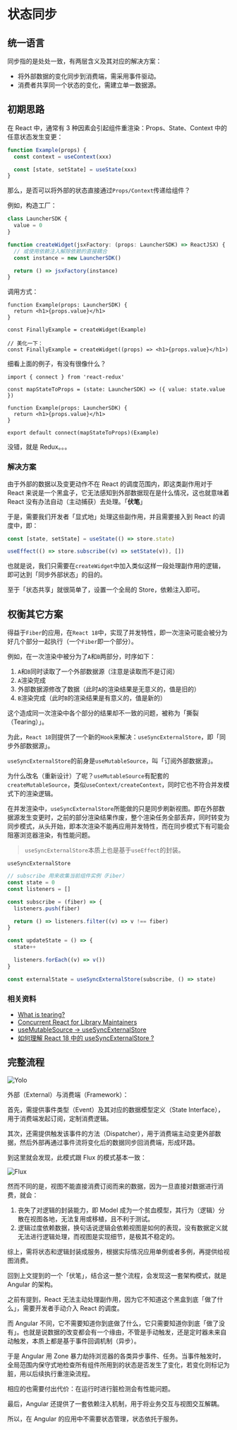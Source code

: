 # 状态同步

## 统一语言

同步指的是处处一致，有两层含义及其对应的解决方案：

- 将外部数据的变化同步到消费端，需采用事件驱动。
- 消费者共享同一个状态的变化，需建立单一数据源。

## 初期思路

在 React 中，通常有 3 种因素会引起组件重渲染：Props、State、Context 中的任意状态发生变更：

```ts
function Example(props) {
  const context = useContext(xxx)

  const [state, setState] = useState(xxx)
}
```

那么，是否可以将外部的状态直接通过`Props/Context`传递给组件？

例如，构造工厂：

```ts
class LauncherSDK {
  value = 0
}

function createWidget(jsxFactory: (props: LauncherSDK) => ReactJSX) {
  // 或使用依赖注入解除依赖的直接耦合
  const instance = new LauncherSDK()

  return () => jsxFactory(instance)
}
```

调用方式：

```tsx
function Example(props: LauncherSDK) {
  return <h1>{props.value}</h1>
}

const FinallyExample = createWidget(Example)

// 美化一下：
const FinallyExample = createWidget((props) => <h1>{props.value}</h1>)
```

细看上面的例子，有没有很像什么？

```tsx
import { connect } from 'react-redux'

const mapStateToProps = (state: LauncherSDK) => ({ value: state.value })

function Example(props: LauncherSDK) {
  return <h1>{props.value}</h1>
}

export default connect(mapStateToProps)(Example)
```

没错，就是 Redux。。。

### 解决方案

由于外部的数据以及变更动作不在 React 的调度范围内，即这类副作用对于 React 来说是一个黑盒子，它无法感知到外部数据现在是什么情况，这也就意味着 React 没有办法自动（主动捕获）去处理。「**伏笔**」

于是，需要我们开发者「显式地」处理这些副作用，并且需要接入到 React 的调度中，即：

```ts
const [state, setState] = useState(() => store.state)

useEffect(() => store.subscribe((v) => setState(v)), [])
```

也就是说，我们只需要在`createWidget`中加入类似这样一段处理副作用的逻辑，即可达到「同步外部状态」的目的。

至于「状态共享」就很简单了，设置一个全局的 Store，依赖注入即可。

## 权衡其它方案

得益于`Fiber`的应用，在`React 18`中，实现了并发特性，即一次渲染可能会被分为好几个部分一起执行（一个`Fiber`即一个部分）。

例如，在一次渲染中被分为了`A`和`B`两部分，时序如下：

1. `A`和`B`同时读取了一个外部数据源（注意是读取而不是订阅）
2. `A`渲染完成
3. 外部数据源修改了数据（此时`A`的渲染结果是无意义的，值是旧的）
4. `B`渲染完成（此时`B`的渲染结果是有意义的，值是新的）

这个造成同一次渲染中各个部分的结果却不一致的问题，被称为「撕裂（Tearing）」。

为此，`React 18`则提供了一个新的`Hook`来解决：`useSyncExternalStore`，即「同步外部数据源」。

`useSyncExternalStore`的前身是`useMutableSource`，叫「订阅外部数据源」。

为什么改名（重新设计）了呢？`useMutableSource`有配套的`createMutableSource`，类似`useContext/createContext`，同时它也不符合并发模式下的渲染逻辑。

在并发渲染中，`useSyncExternalStore`所能做的只是同步刷新视图。即在外部数据源发生变更时，之前的部分渲染结果作废，整个渲染任务全部丢弃，同时转变为同步模式，从头开始，即本次渲染不能再应用并发特性，而在同步模式下有可能会阻塞浏览器渲染，有性能问题。

> `useSyncExternalStore`本质上也是基于`useEffect`的封装。

`useSyncExternalStore`

```ts
// subscribe 用来收集当前组件实例（Fiber）
const state = 0
const listeners = []

const subscribe = (fiber) => {
  listeners.push(fiber)

  return () => listeners.filter((v) => v !== fiber)
}

const updateState = () => {
  state++

  listeners.forEach((v) => v())
}

const externalState = useSyncExternalStore(subscribe, () => state)
```

### 相关资料

- [What is tearing?](https://github.com/reactwg/react-18/discussions/69)
- [Concurrent React for Library Maintainers](https://github.com/reactwg/react-18/discussions/70)
- [useMutableSource → useSyncExternalStore](https://github.com/reactwg/react-18/discussions/86)
- [如何理解 React 18 中的 useSyncExternalStore ?](https://www.zhihu.com/question/502917860/answer/2252338680)

## 完整流程

![Yolo](images/Yolo.jpg)

外部（External）与消费端（Framework）：

首先，需提供事件类型（Event）及其对应的数据模型定义（State Interface），用于消费端发起订阅，定制消费逻辑。

其次，还需提供触发该事件的方法（Dispatcher），用于消费端主动变更外部数据，然后外部再通过事件流将变化后的数据同步回消费端，形成环路。

到这里就会发现，此模式跟 Flux 的模式基本一致：

![Flux](images/Flux.png)

然而不同的是，视图不能直接消费订阅而来的数据，因为一旦直接对数据进行消费，就会：

1. 丧失了对逻辑的封装能力，即 Model 成为一个贫血模型，其行为（逻辑）分散在视图各地，无法复用或移植，且不利于测试。
2. 逻辑过度依赖数据，换句话说逻辑会依赖视图是如何的表现，没有数据定义就无法进行逻辑处理，而视图是实现细节，是极其不稳定的。

综上，需将状态和逻辑封装成服务，根据实际情况应用单例或者多例，再提供给视图消费。

回到上文提到的一个「伏笔」，结合这一整个流程，会发现这一套架构模式，就是 Angular 的架构。

之前有提到，React 无法主动处理副作用，因为它不知道这个黑盒到底「做了什么」，需要开发者手动介入 React 的调度。

而 Angular 不同，它不需要知道你到底做了什么，它只需要知道你到底「做了没有」。也就是说数据的改变都会有一个缘由，不管是手动触发，还是定时器未来自动触发，本质上都是基于事件回调机制（异步）。

于是 Angular 用 Zone 暴力劫持浏览器的各类异步事件、任务。当事件触发时，全局范围内保守式地检查所有组件所用到的状态是否发生了变化，若变化则标记为脏，用以后续执行重渲染流程。

相应的也需要付出代价：在运行时进行脏检测会有性能问题。

最后，Angular 还提供了一套依赖注入机制，用于将业务交互与视图交互解耦。

所以，在 Angular 的应用中不需要状态管理，状态依托于服务。
